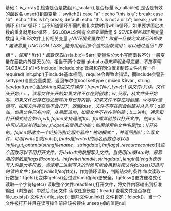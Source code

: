 基础：
is_array(),检查是否是数组
is_scalar(),是否标量
is_callable(),是否是有效的函数名
unset()销毁变量；
switch(){
    case "a" :
    echo "this is a";
    break;
    case "b" :
    echo "this is b";
    break;
    default:
    echo "this is not a or b";
    break;
}
while循环 和 for 循环：当不知道循环所需的重复次数时用while循环，如果要求固定次数的重复就用for循环；
$GLOBALS:所有*全局变量*数组
$_SEVER*服务器*环境变量数组
$_FILES文件上传相关变量
$_ENV 环境变量数组
*常量一旦被定义就无法修改*
魔法常量 __FUNCTION__  __CLASS__可能有用
返回多个值的函数调用：可以通过返回*数组*，使用*list()*函数获取list($a,$b,$c)=$arr;
变量名分大小写而函数不分
一般变量在函数内外是无关的，相当于两个变量
global $a 用来声明全局变量，不推荐同$GLOBALS['a']=5
include 'include.php'效果和在同位置复制该文件内容一样
required('init.php')于include基本相同，require会爆致命错误，而include会警告
settype()设置变量类型，返回布尔值bool settype ( mixed &$var , string $type )
gettype()返回string类型
文件操作：fopen('file',type);
1.读文件
r只读，文件头开始;r+，读写文件头开始如果文件不存在则创建；
w,只写，从文件头开始写，如果文件已存在则会删除所有已有内容，如果文件不存在则创建，w可写
x谨慎写，如果文件存在则不会打开，返回false，文件不存在则会创建并从头写；
a追加，如果文件已有内容，从后面追加，如果文件不存在则创建；
b二进制，通常和打开模式结合 如rb,wb;
fopen支持通过fttp、ftp或其他协议打开文件，在php.ini中可以通过关闭allow_url_fopen来禁用此功能；
如果使用的文件名是ftp://开头的，fopen将建立一个链接到指定服务器的*被动模式*，并返回指针；
2.写文件，可用fwrite()或fputs(),fputs是fwrited的别名函数
也可以用 intfile_put_contents(string filename，string data[,int flags[,resource context]])这个函数可以不用打开文件，将data中的数据写入文件。当使用ftp或http时，最常用的参数是flags和context。
int fwrite(handle,string data[,length])length表示写入的最大字符数，当使用二进制写入的时候可能会用到
关闭文件fclose() 
知道何时读完文件：feof()
while(!feof($fp))，作为循环读取，判断结束的条件
每次读取一行数据：fgets();变体fgetss()会过滤html和php更安全，fgetcsv()更方便格式化
读取一个字符fgetc()
读取整个文件:readfile(),打开文件，将文件内容输出到标准输出（浏览器）中然后关闭文件
读取任意长度：fread()
查看文件是否存在file_exists()
文件大小file_size();
删除文件unlink()
文件锁定：fclock()，当一个文件被打开并且在读写操作前应该被锁住
unset()掉的值是null